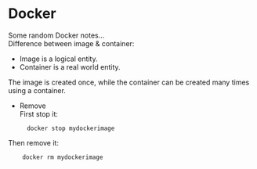 
# Docker

Some random Docker notes...  
Difference between image & container:  
* Image is a logical entity.
* Container is a real world entity.

The image is created once, while the container can be created many times using a container.

* Remove  
First stop it:  

        docker stop mydockerimage
Then remove it:

        docker rm mydockerimage

